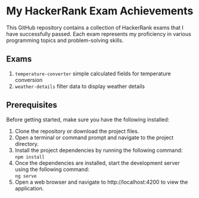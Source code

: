 # My HackerRank Exam Achievements
This GitHub repository contains a collection of HackerRank exams that I have successfully passed. Each exam represents my proficiency in various programming topics and problem-solving skills.

## Exams

1. `temperature-converter` simple calculated fields for temperature conversion
2. `weather-details` filter data to display weather details

## Prerequisites

Before getting started, make sure you have the following installed:
1. Clone the repository or download the project files.
2. Open a terminal or command prompt and navigate to the project directory.
3. Install the project dependencies by running the following command:
   <br>`npm install`
4. Once the dependencies are installed, start the development server using the following command:
   <br>`ng serve`
5. Open a web browser and navigate to http://localhost:4200 to view the application.

